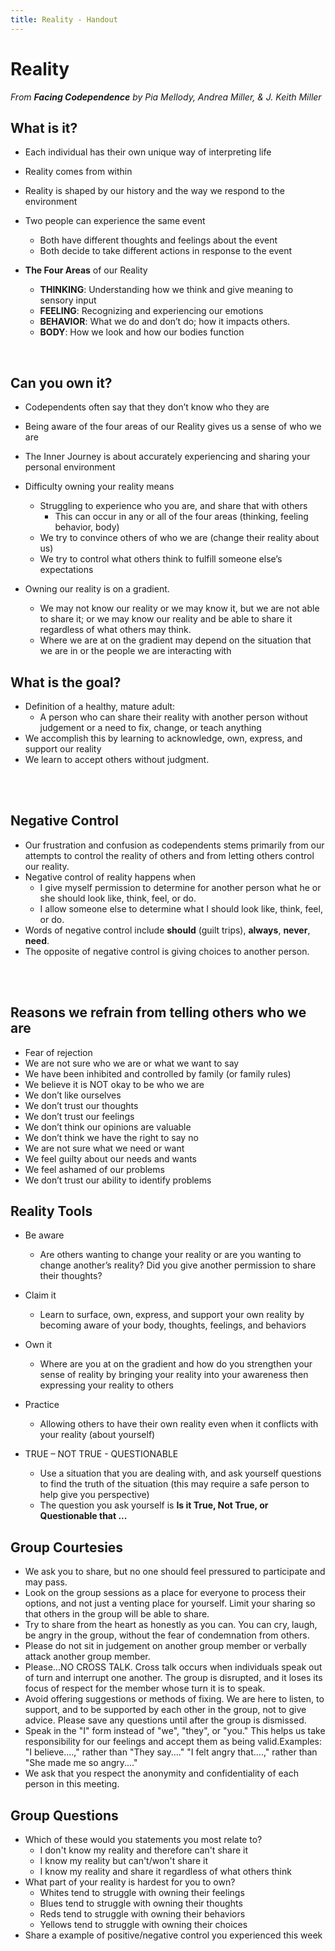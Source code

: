 ```yaml
---
title: Reality - Handout
---
```

# Reality

*From **Facing Codependence** by Pia Mellody, Andrea Miller, &amp; J. Keith Miller*

## What is it?

* Each individual has their own unique way of interpreting life
* Reality comes from within  
* Reality is shaped by our history and the way we respond to the environment  
* Two people can experience the same event
  * Both have different thoughts and feelings about the event
  * Both decide to take different actions in response to the event

* **The Four Areas** of our Reality
  * **THINKING**: Understanding how we think and give meaning to sensory input
  * **FEELING**: Recognizing and experiencing our emotions
  * **BEHAVIOR**: What we do and don’t do; how it impacts others.
  * **BODY**: How we look and how our bodies function

<br>

## Can you own it?

* Codependents often say that they don’t know who they are
* Being aware of the four areas of our Reality gives us a sense of who we are
* The Inner Journey is about accurately experiencing and sharing your personal environment 
* Difficulty owning your reality means
  * Struggling to experience who you are, and share that with others
    * This can occur in any or all of the four areas (thinking, feeling behavior, body)
  * We try to convince others of who we are (change their reality about us)
  * We try to control what others think to fulfill someone else’s expectations

* Owning our reality is on a gradient.
  * We may not know our reality or we may know it, but we are not able to share it; or we may know our reality and be able to share it regardless of what others may think.
  * Where we are at on the gradient may depend on the situation that we are in or the people we are interacting with

<div class="page"></div>

## What is the goal?

* Definition of a healthy, mature adult:
    * A person who can share their reality with another person without judgement or a need to fix, change, or teach anything  
* We accomplish this by learning to acknowledge, own, express, and support our reality
* We learn to accept others without judgment.

<br><br>

## Negative Control

* Our frustration and confusion as codependents stems primarily from our attempts to control the reality of others and from letting others control our reality.
* Negative control of reality happens when
  * I give myself permission to determine for another person what he or she should look like, think, feel, or do.
  * I allow someone else to determine what I should look like, think, feel, or do.
* Words of negative control include **should** (guilt trips), **always**, **never**, **need**.
* The opposite of negative control is giving choices to another person.

<br><br>

## Reasons we refrain from telling others who we are

* Fear of rejection
* We are not sure who we are or what we want to say
* We have been inhibited and controlled by family (or family rules)
* We believe it is NOT okay to be who we are
* We don’t like ourselves
* We don’t trust our thoughts
* We don’t trust our feelings
* We don’t think our opinions are valuable
* We don’t think we have the right to say no
* We are not sure what we need or want
* We feel guilty about our needs and wants
* We feel ashamed of our problems
* We don’t trust our ability to identify problems

<div class="page"></div>

## Reality Tools

* Be aware  
    * Are others wanting to change your reality or are you wanting to change another’s reality? Did you give another permission to share their thoughts?

* Claim it  
  * Learn to surface, own, express, and support your own reality by becoming aware of your body, thoughts, feelings, and behaviors

* Own it  
  * Where are you at on the gradient and how do you strengthen your sense of reality by bringing your reality into your awareness then expressing your reality to others

* Practice
  * Allowing others to have their own reality even when it conflicts with your reality (about yourself)

* TRUE – NOT TRUE - QUESTIONABLE
  * Use a situation that you are dealing with, and ask yourself questions to find the truth of the situation (this may require a safe person to help give you perspective)  
  * The question you ask yourself is **Is it True, Not True, or Questionable that ...**

<div class="page"></div>

## Group Courtesies

* We ask you to share, but no one should feel pressured to participate and may pass.
* Look on the group sessions as a place for everyone to process their options, and not just a venting place
for yourself. Limit your sharing so that others in the group will be able to share.
* Try to share from the heart as honestly as you can. You can cry, laugh, be angry in the group, without the
fear of condemnation from others.
* Please do not sit in judgement on another group member or verbally attack another group member.
* Please...NO CROSS TALK. Cross talk occurs when individuals speak out of turn and interrupt one
another. The group is disrupted, and it loses its focus of respect for the member whose turn it is to
speak.
* Avoid offering suggestions or methods of fixing. We are here to listen, to support, and to be supported
by each other in the group, not to give advice. Please save any questions until after the group is
dismissed.
* Speak in the "I" form instead of "we", "they", or "you." This helps us take responsibility for our feelings
and accept them as being valid.Examples: "I believe....," rather than "They say...." "I felt angry that....,"
rather than "She made me so angry...."
* We ask that you respect the anonymity and confidentiality of each person in this meeting.

## Group Questions

* Which of these would you statements you most relate to?
  * I don't know my reality and therefore can't share it
  * I know my reality but can't/won't share it
  * I know my reality and share it regardless of what others think
* What part of your reality is hardest for you to own?
  * Whites tend to struggle with owning their feelings
  * Blues tend to struggle with owning their thoughts
  * Reds tend to struggle with owning their behaviors
  * Yellows tend to struggle with owning their choices
* Share a example of positive/negative control you experienced this week
